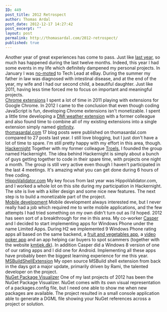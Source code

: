 ```yaml
---
ID: 449
post_title: 2012 Retrospect
author: Thomas Ardal
post_date: 2012-12-17 14:27:42
post_excerpt: ""
layout: post
permalink: http://thomasardal.com/2012-retrospect/
published: true
---
```

Another year of great experiences has come to pass. Just like <a href="http://thomasardal.com/2011-retrospect/">last year</a>, so much has happened during the last twelve months. Indeed, this year I had some events in my life which definitely dampened my personal projects. In January I was <a href="http://www.urbandictionary.com/define.php?term=no-motion" target="_blank">no-moted</a> to Tech Lead at eBay. During the summer my father in law was diagnosed with intestinal disease, and at the end of the year, my wife and I had our second child, a beautiful daughter. Just like 2011, having less time forced me to focus on important and meaningful projects.
<br/>
<a href="https://chrome.google.com/webstore/detail/ginfinity/dgomfdmdnjbnfhodggijhpbmkgfabcmn/related?hl=en-US&utm_source=chrome-ntp-launcher&gl=US" target="_blank">Chrome extensions</a>
I spent a lot of time in 2011 playing with extensions for Google Chrome. In 2012 I came to the conclusion that even though coding JavaScript is fun, developing Chrome extensions isn't monetizable. I spent a little time developing a <a href="https://chrome.google.com/webstore/detail/vejrudsigten/giampmplcgfnlakhgabjjjlmpgidlmlj?hl=en-US&gl=US" target="_blank">DMI weather extension</a> with a former colleague and also found time to combine all of my existing extensions into a single extension simply named <a href="https://chrome.google.com/webstore/detail/ginfinity/dgomfdmdnjbnfhodggijhpbmkgfabcmn?hl=en-US&gl=US" target="_blank">gInfinity</a>.
<br/>
<a href="http://thomasardal.com/">thomasardal.com</a>
17 blog posts were published on thomasardal.com compared to 27 posts last year. I still love blogging, but I just don't have a lot of time to spare. I'm still pretty happy with my effort in this area, though.
<br/>
<a href="https://www.facebook.com/groups/hackernight/" target="_blank">Hackernight</a>
Together with my former colleague <a href="https://twitter.com/troelsrichter" target="_blank">Troels</a>, I founded the group named Hackernight. The idea behind Hackernight is simply about a bunch of guys getting together to code in their spare time, with projects one night a month. The group is still very active even though I haven't participated in the last 4 meetings. It's amazing what you can get done during 6 hours of free coding.
<br/>
<a href="http://hippovalidator.com/" target="_blank">HippoValidator.com</a>
My key focus from last year was HippoValidator.com, and I worked a whole lot on this site during my participation in Hackernight. The site is live with a killer design and some nice new features. The next step is to build a monetizable part of the project.
<br/>
<a href="http://www.windowsphone.com/en-US/store/publishers?publisherId=Limited+Apps" target="_blank">Mobile development</a>
Mobile development always interested me, but I never really had a job which required me to write mobile applications, and the few attempts I had tried something on my own didn't turn out as I’d hoped. 2012 has seen sort of a breakthrough for me in this area. My co-worker <a href="https://twitter.com/cskydt" target="_blank">Casper</a> and I decided to start implementing apps for Windows Phone under the name Limited Apps. During H2 we implemented 9 Windows Phone rating apps all based on the same backend, a <a href="http://www.windowsphone.com/en-us/store/app/frugt-gr%C3%B8nt/2a6c7e09-5ca4-4254-ad30-2589248dbe43" target="_blank">fruit and vegetables app</a>, a <a href="http://www.windowsphone.com/en-us/store/app/videopoker/42304413-89f1-424d-9fdb-c2a07ca9e6cf" target="_blank">video poker app</a> and an app helping car buyers to spot scammers (together with the website <a href="http://www.kmtjek.dk/" target="_blank">kmtjek.dk</a>). In addition Casper did a Windows 8 version of one of our rating apps and I did one for Android. Implementing all these apps have probably been the biggest learning experience for me this year.
<br/>
<a href="http://msbuildshellex.codeplex.com/" target="_blank">MSBuildShellExtension</a>
My open source MSBuild shell extension from back in the days got a major update, primarily driven by Rami, the talented developer on the project.
<br/>
<a  href="https://github.com/ThomasArdal/NuGetPackageVisualizer" target="_blank">NuGet Package Visualizer</a>
One of my last projects of 2012 has been the NuGet Package Visualizer. NuGet comes with its own visual representation of a packages.config file, but I need one able to show me when new packages are available. The project resulted in a small console application able to generate a DGML file showing your NuGet references across a project or solution.